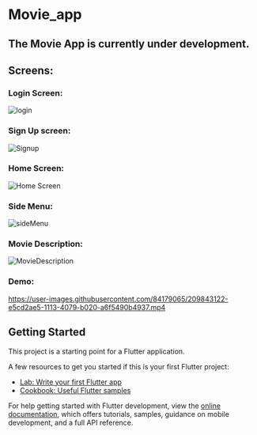 # Movie_app

## The Movie App is currently under development.

## Screens:
  
### Login Screen: 
       
 ![login](https://user-images.githubusercontent.com/84179065/209844364-0cdad32d-ce65-44ec-baaf-3441f46394bb.JPG)

### Sign Up screen: 

![Signup](https://user-images.githubusercontent.com/84179065/209844455-69a63579-ba3e-422f-8c77-d2810e3df281.JPG)

### Home Screen: 

![Home Screen](https://user-images.githubusercontent.com/84179065/209844471-59f88517-2810-453d-afba-594fd114790e.JPG)

### Side Menu: 

![sideMenu](https://user-images.githubusercontent.com/84179065/209844515-80b7206b-eb6a-4d82-9fe3-7f47400525f6.JPG)

### Movie Description:  

![MovieDescription](https://user-images.githubusercontent.com/84179065/209844556-9ecda649-abd6-4e62-8c8f-7a9497db90a0.JPG)


### Demo:
 
 

https://user-images.githubusercontent.com/84179065/209843122-e5cd2ae5-1113-4079-b020-a6f5490b4937.mp4




## Getting Started

This project is a starting point for a Flutter application.

A few resources to get you started if this is your first Flutter project:

- [Lab: Write your first Flutter app](https://docs.flutter.dev/get-started/codelab)
- [Cookbook: Useful Flutter samples](https://docs.flutter.dev/cookbook)

For help getting started with Flutter development, view the
[online documentation](https://docs.flutter.dev/), which offers tutorials,
samples, guidance on mobile development, and a full API reference.
